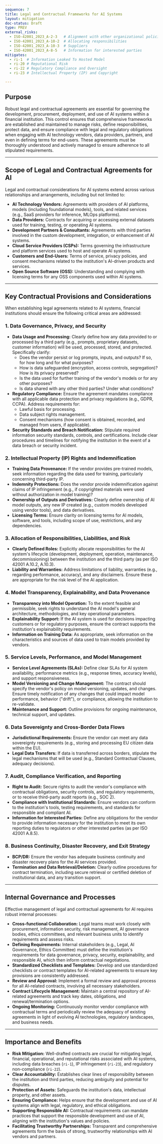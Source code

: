 ```yaml
---
sequence: 7
title: Legal and Contractual Frameworks for AI Systems
layout: mitigation
doc-status: Draft
type: PREV
external_risks:
  - ISO-42001_2023_A-2-3   # Alignment with other organizational policies
  - ISO-42001_2023_A-10-2  # Allocating responsibilities
  - ISO-42001_2023_A-10-3  # Suppliers
  - ISO-42001_2023_A-8-5   # Information for interested parties
mitigates:
  - ri-1  # Information Leaked To Hosted Model
  - ri-20 # Reputational Risk
  - ri-22 # Regulatory Compliance and Oversight
  - ri-23 # Intellectual Property (IP) and Copyright

---
```


## Purpose

Robust legal and contractual agreements are essential for governing the development, procurement, deployment, and use of AI systems within a financial institution. This control ensures that comprehensive frameworks are established and maintained to manage risks, define responsibilities, protect data, and ensure compliance with legal and regulatory obligations when engaging with AI technology vendors, data providers, partners, and even in defining terms for end-users. These agreements must be thoroughly understood and actively managed to ensure adherence to all stipulated requirements.

---
## Scope of Legal and Contractual Agreements for AI

Legal and contractual considerations for AI systems extend across various relationships and arrangements, including but not limited to:

* **AI Technology Vendors:** Agreements with providers of AI platforms, models (including foundational models), tools, and related services (e.g., SaaS providers for inference, MLOps platforms).
* **Data Providers:** Contracts for acquiring or accessing external datasets used for training, testing, or operating AI systems.
* **Development Partners & Consultants:** Agreements with third parties involved in the custom development, integration, or enhancement of AI systems.
* **Cloud Service Providers (CSPs):** Terms governing the infrastructure and platform services used to host and operate AI systems.
* **Customers and End-Users:** Terms of service, privacy policies, and consent mechanisms related to the institution's AI-driven products and services.
* **Open Source Software (OSS):** Understanding and complying with licensing terms for any OSS components used within AI systems.

---
## Key Contractual Provisions and Considerations

When establishing legal agreements related to AI systems, financial institutions should ensure the following critical areas are addressed:

### 1. Data Governance, Privacy, and Security
* **Data Usage and Processing:** Clearly define how any data provided to or processed by a third party (e.g., prompts, proprietary datasets, customer information) will be used, processed, stored, and protected. Specifically clarify:
    * Does the vendor persist or log prompts, inputs, and outputs? If so, for how long and for what purposes?
    * How is data safeguarded (encryption, access controls, segregation)? How is its privacy preserved?
    * Is the data used for further training of the vendor's models or for any other purposes?
    * Is data shared with any other third parties? Under what conditions?
* **Regulatory Compliance:** Ensure the agreement mandates compliance with all applicable data protection and privacy regulations (e.g., GDPR, CCPA). Address requirements for:
    * Lawful basis for processing.
    * Data subject rights management.
    * Consent mechanisms (how consent is obtained, recorded, and managed from users, if applicable).
* **Security Standards and Breach Notification:** Stipulate required information security standards, controls, and certifications. Include clear procedures and timelines for notifying the institution in the event of a data breach or security incident.

### 2. Intellectual Property (IP) Rights and Indemnification
* **Training Data Provenance:** If the vendor provides pre-trained models, seek information regarding the data used for training, particularly concerning third-party IP.
* **Indemnity Protections:** Does the vendor provide indemnification against claims of IP infringement (e.g., if copyrighted materials were used without authorization in model training)?
* **Ownership of Outputs and Derivatives:** Clearly define ownership of AI model outputs, any new IP created (e.g., custom models developed using vendor tools), and data derivatives.
* **Licensing Terms:** Ensure clarity on licensing terms for AI models, software, and tools, including scope of use, restrictions, and any dependencies.

### 3. Allocation of Responsibilities, Liabilities, and Risk
* **Clearly Defined Roles:** Explicitly allocate responsibilities for the AI system's lifecycle (development, deployment, operation, maintenance, decommissioning) between the institution and the third party (as per ISO 42001 A.10.2, A.10.3).
* **Liability and Warranties:** Address limitations of liability, warranties (e.g., regarding performance, accuracy), and any disclaimers. Ensure these are appropriate for the risk level of the AI application.

### 4. Model Transparency, Explainability, and Data Provenance
* **Transparency into Model Operation:** To the extent feasible and permissible, seek rights to understand the AI model's general architecture, methodologies, and key operational parameters.
* **Explainability Support:** If the AI system is used for decisions impacting customers or for regulatory purposes, ensure the contract supports the institution's explainability requirements.
* **Information on Training Data:** As appropriate, seek information on the characteristics and sources of data used to train models provided by vendors.

### 5. Service Levels, Performance, and Model Management
* **Service Level Agreements (SLAs):** Define clear SLAs for AI system availability, performance metrics (e.g., response times, accuracy levels), and support responsiveness.
* **Model Versioning and Change Management:** The contract should specify the vendor's policy on model versioning, updates, and changes. Ensure timely notification of any changes that could impact model performance, behavior ("drift"), or compliance, allowing the institution to re-validate.
* **Maintenance and Support:** Outline provisions for ongoing maintenance, technical support, and updates.

### 6. Data Sovereignty and Cross-Border Data Flows
* **Jurisdictional Requirements:** Ensure the vendor can meet any data sovereignty requirements (e.g., storing and processing EU citizen data within the EU).
* **Legal Data Transfers:** If data is transferred across borders, stipulate the legal mechanisms that will be used (e.g., Standard Contractual Clauses, adequacy decisions).

### 7. Audit, Compliance Verification, and Reporting
* **Right to Audit:** Secure rights to audit the vendor's compliance with contractual obligations, security controls, and regulatory requirements, or to receive third-party audit reports (e.g., SOC 2).
* **Compliance with Institutional Standards:** Ensure vendors can conform to the institution's tools, testing requirements, and standards for responsible and compliant AI.
* **Information for Interested Parties:** Define any obligations for the vendor to provide information necessary for the institution to meet its own reporting duties to regulators or other interested parties (as per ISO 42001 A.8.5).

### 8. Business Continuity, Disaster Recovery, and Exit Strategy
* **BCP/DR:** Ensure the vendor has adequate business continuity and disaster recovery plans for the AI services provided.
* **Termination and Data Retrieval/Deletion:** Clearly outline procedures for contract termination, including secure retrieval or certified deletion of institutional data, and any transition support.

---
## Internal Governance and Processes

Effective management of legal and contractual agreements for AI requires robust internal processes:

* **Cross-functional Collaboration:** Legal teams must work closely with procurement, information security, risk management, AI governance bodies, ethics committees, and relevant business units to identify requirements and assess risks.
* **Defining Requirements:** Internal stakeholders (e.g., Legal, AI Governance, Ethics Committee) must define the institution's requirements for data governance, privacy, security, explainability, and responsible AI, which then inform contractual negotiations.
* **Standardized Checklists and Templates:** Develop and use standardized checklists or contract templates for AI-related agreements to ensure key provisions are consistently addressed.
* **Review and Approval:** Implement a formal review and approval process for all AI-related contracts, involving all necessary stakeholders.
* **Contract Lifecycle Management:** Maintain a central repository of AI-related agreements and track key dates, obligations, and renewal/termination options.
* **Ongoing Monitoring:** Continuously monitor vendor compliance with contractual terms and periodically review the adequacy of existing agreements in light of evolving AI technologies, regulatory landscapes, and business needs.

---
## Importance and Benefits

* **Risk Mitigation:** Well-drafted contracts are crucial for mitigating legal, financial, operational, and reputational risks associated with AI systems, including data breaches (`ri-1`), IP infringement (`ri-23`), and regulatory non-compliance (`ri-22`).
* **Clear Accountability:** Establishes clear lines of responsibility between the institution and third parties, reducing ambiguity and potential for disputes.
* **Protection of Assets:** Safeguards the institution's data, intellectual property, and other assets.
* **Ensuring Compliance:** Helps ensure that the development and use of AI systems align with legal, regulatory, and ethical obligations.
* **Supporting Responsible AI:** Contractual requirements can mandate practices that support the responsible development and use of AI, aligning with the institution's values and policies.
* **Facilitating Trustworthy Partnerships:** Transparent and comprehensive agreements form the basis of strong, trustworthy relationships with AI vendors and partners.
